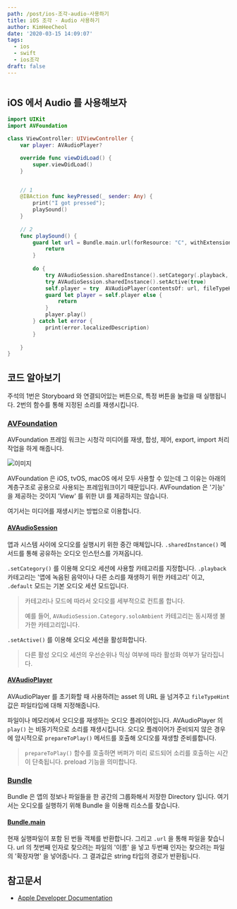 ```yaml
---
path: /post/ios-조각-audio-사용하기
title: iOS 조각 - Audio 사용하기
author: KimHeeCheol
date: '2020-03-15 14:09:07'
tags:
  - ios
  - swift
  - ios조각
draft: false
---
```


```toc
```

## iOS 에서 Audio 를 사용해보자

```swift
import UIKit
import AVFoundation

class ViewController: UIViewController {
    var player: AVAudioPlayer?

    override func viewDidLoad() {
        super.viewDidLoad()
    }


    // 1
    @IBAction func keyPressed(_ sender: Any) {
        print("I got pressed");
        playSound()
    }
    
    // 2
    func playSound() {
        guard let url = Bundle.main.url(forResource: "C", withExtension: "wav") else {
            return
        }
        
        do {
            try AVAudioSession.sharedInstance().setCategory(.playback, mode: .default)
            try AVAudioSession.sharedInstance().setActive(true)
            self.player = try  AVAudioPlayer(contentsOf: url, fileTypeHint: AVFileType.wav.rawValue)
            guard let player = self.player else {
                return
            }
            player.play()
        } catch let error {
            print(error.localizedDescription)
        }
        
    }
}

```

## 코드 알아보기

주석의 1번은 Storyboard 와 연결되어있는 버튼으로, 특정 버튼을 눌렀을 때 실행됩니다. 2번의 함수를 통해 지정된 소리를 재생시킵니다.

### [AVFoundation](https://developer.apple.com/documentation/avfoundation)

AVFoundation 프레임 워크는 시청각 미디어를 재생, 합성, 제어, export, import 처리작업을 하게 해줍니다.

![이미지](https://developer.apple.com/library/archive/documentation/AudioVideo/Conceptual/MediaPlaybackGuide/Contents/Resources/en.lproj/Art/media_playback_framework_2x.png)

AVFoundation 은 iOS, tvOS, macOS 에서 모두 사용할 수 있는데 그 이유는 아래의 계층구조로 공용으로 사용되는 프레임워크이기 때문입니다. AVFoundation 은 '기능' 을 제공하는 것이지 'View' 를 위한 UI 를 제공하지는 않습니다.  

여기서는 미디어를 재생시키는 방법으로 이용합니다.

#### [AVAudioSession](https://developer.apple.com/documentation/avfoundation/avaudiosession)

앱과 시스템 사이에 오디오를 실행시키 위한 중간 매체입니다. `.sharedInstance()` 메서드를 통해 공유하는 오디오 인스턴스를 가져옵니다. 

`.setCategory()` 를 이용해 오디오 세션에 사용할 카테고리를 지정합니다. `.playback` 카테고리는 '앱에 녹음된 음악이나 다른 소리를 재생하기 위한 카테고리' 이고, `.default` 모드는 기본 오디오 세션 모드입니다. 

> 카테고리나 모드에 따라서 오디오를 세부적으로 컨트롤 합니다.
>
> 예를 들어, `AVAudioSession.Category.soloAmbient` 카테고리는 동시재생 불가한 카테고리입니다.

`.setActive()` 를 이용해 오디오 세션을 활성화합니다.

> 다른 활성 오디오 세션의 우선순위나 믹싱 여부에 따라 활성화 여부가 달라집니다.  


#### [AVAudioPlayer](https://developer.apple.com/documentation/avfoundation/avaudioplayer)

AVAudioPlayer 를 초기화할 때 사용하려는 asset 의 URL 을 넘겨주고 `fileTypeHint` 값은 파일타입에 대해 지정해줍니다. 

파일이나 메모리에서 오디오를 재생하는 오디오 플레이어입니다. AVAudioPlayer 의 `play()` 는 비동기적으로 소리를 재생시킵니다. 오디오 플레이어가 준비되지 않은 경우에 암시적으로 `prepareToPlay()` 메서드를 호출해 오디오를 재생할 준비를합니다. 

> `prepareToPlay()` 함수를 호출하면 버퍼가 미리 로드되어 소리를 호출하는 시간이 단축됩니다. preload 기능을 의미합니다.

 

### [Bundle](https://developer.apple.com/documentation/foundation/bundle)

Bundle 은 앱의 정보나 파일들을 한 공간의 그룹화해서 저장한 Directory 입니다. 여기서는 오디오를 실행하기 위해 Bundle 을 이용해 리소스를 찾습니다.

#### [Bundle.main](https://developer.apple.com/documentation/foundation/bundle/1410786-main)

현재 실행파일이 포함 된 번들 객체를 반환합니다. 그리고 `.url` 을 통해 파일을 찾습니다. url 의 첫번째 인자로 찾으려는 파일의 '이름' 을 넣고 두번째 인자는 찾으려는 파일의 '확장자명' 을 넣어줍니다. 그 결과값은 string 타입의 경로가 반환됩니다. 


## 참고문서

* [Apple Developer Documentation](https://developer.apple.com/documentation/)

